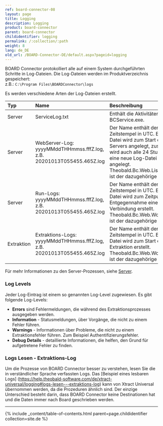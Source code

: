 ```yaml
---
ref: board-connector-08
layout: page
title: Logging
description: Logging
product: board-connector
parent: board-connector
childidentifier: logging
permalink: /:collection/:path
weight: 8
lang: de_DE
old_url: /BOARD-Connector-DE/default.aspx?pageid=logging
---
```


BOARD Connector protokolliert alle auf einem System durchgeführten Schritte in Log-Dateien. 
Die Log-Dateien werden im Produktverzeichnis gespeichert:<br>
z.B.: `C:\Program Files\BOARDConnector\logs`

Es werden verschiedene Arten der Log-Dateien erstellt.


|Typ | Name | Beschreibung | Pfad zum Ablageort |
|:------ | :------ |:--- | :--- |
|Server| ServiceLog.txt | Enthält die Aktivitäten von BCService.exe.| `C:ProgramFiles\BOARD Connector\logs` |
|Server| WebServer-Log: yyyyMMddTHHmmss.fffZ.log, z.B. 20201013T055455.465Z.log  | Der Name enthält den Zeitstempel in UTC. Eine neue Datei wird zum Start des Servers angelegt, zusätzlich wird auch alle 24 Stunden eine neue Log-Datei angelegt. Theobald.Bc.Web.Listener.exe ist der dazugehörige Prozess.| `C:ProgramFiles\BOARD Connector\logs\servers\web\listener` |
|Server| Run-Logs: yyyyMMddTHHmmss.fffZ.log, z.B. 20201013T055455.465Z.log  | Der Name enthält den Zeitstempel in UTC. Eine neue Datei wird zum Zeitpunkt der Entgegennahme einer TCP-Verbindung erstellt. Theobald.Bc.Web.Worker.exe ist der dazugehörige Prozess.| `C:ProgramFiles\BOARD Connector\logs\servers\web\worker` |  
|Extraktion| Extraktions-Logs: yyyyMMddTHHmmss.fffZ.log, z.B. 20201013T055455.465Z.log | Der Name enthält den Zeitstempel in UTC. Eine neue Datei wird zum Start einer Extraktion erstellt. Theobald.Bc.Web.Worker.exe ist der dazugehörige Prozess. | `C:\Program Files\BOARDConnector\logs\extractions\[Name_der_Extaktion]`|

Für mehr Informationen zu den Server-Prozessen, siehe [Server](./server).

### Log Levels
Jeder Log-Eintrag ist einem so genannten Log-Level zugewiesen. Es gibt folgende Log-Levels:

- **Errors** sind Fehlermeldungen, die während des Extraktionsprozesses ausgegeben werden.
- **Information** - Statusmeldungen, über Vorgänge, die nicht zu einem Fehler führen.
- **Warnings** - Informationen über Probleme, die nicht zu einem Extraktionsfehler führen. Zum Beispiel Authentifizierungsfehler.
- **Debug Details** - detaillierte Informationen, die helfen, den Grund für aufgetretene Fehler zu finden.

### Logs Lesen - Extraktions-Log

Um die Prozesse von BOARD Connector besser zu verstehen, lesen Sie die in verständlicher Sprache verfassten Logs.
Das [Beispiel eines lesbaren Logs] (https://help.theobald-software.com/de/xtract-universal/logging#logs-lesen---extraktions-log) kann von Xtract Universal übernommen werden, da die Prozeduren ähnlich sind. 
Der einzige Unterschied besteht darin, dass BOARD Connector keine Destinationen hat und die Daten immer nach Board geschrieben werden. 

****
{% include _content/table-of-contents.html parent=page.childidentifier collection=site.de %}
